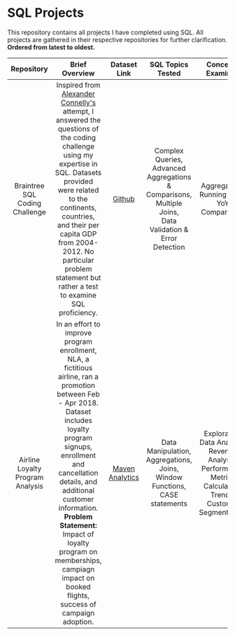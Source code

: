 # SQL Projects

This repository contains all projects I have completed using SQL. All projects are gathered in their respective repositories for further clarification. **Ordered from latest to oldest.**

| Repository | Brief Overview |  Dataset Link  |  SQL Topics Tested  |  Concepts Examined  |  
|:-:|:-:|:-:|:-:|:-:|
| Braintree SQL Coding Challenge | Inspired from [Alexander Connelly's](https://github.com/AlexanderConnelly/BrainTree_SQL_Coding_Challenge_Data_Analyst) attempt, I answered the questions of the coding challenge using my expertise in SQL. Datasets provided were related to the continents, countries, and their per capita GDP from 2004-2012. No particular problem statement but rather a test to examine SQL proficiency. | [Github](https://github.com/AlexanderConnelly/BrainTree_SQL_Coding_Challenge_Data_Analyst)  |   Complex Queries,<br>Advanced Aggregations & Comparisons,<br>Multiple Joins,<br>Data Validation & Error Detection<br> | Aggregaions,<br> Running Total,<br> YoY Comparisons<br> |
| Airline Loyalty Program Analysis | In an effort to improve program enrollment, NLA, a fictitious airline, ran a promotion between Feb - Apr 2018. Dataset includes loyalty program signups, enrollment and cancellation details, and additional customer information. <br> **Problem Statement:** Impact of loyalty program on memberships, campiagn impact on booked flights, success of campaign adoption. | [Maven Analytics](https://mavenanalytics.io/data-playground) | Data Manipulation, <br> Aggregations, <br> Joins, <br> Window Functions, <br> CASE statements |Exploratory Data Analysis, <br>Revenue Analysis, <br>Performance Metrics Calculation, <br>Trends, <br>Customer Segmentation.|
